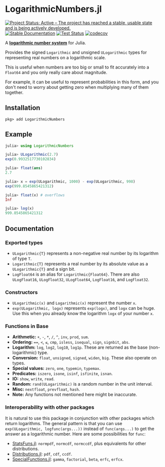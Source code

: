 # LogarithmicNumbers.jl

[![Project Status: Active – The project has reached a stable, usable state and is being actively developed.](https://www.repostatus.org/badges/latest/active.svg)](https://www.repostatus.org/#active)
[![Stable Documentation](https://img.shields.io/badge/docs-stable-blue.svg)](https://docs.juliahub.com/LogarithmicNumbers)
[![Test Status](https://github.com/cjdoris/LogarithmicNumbers.jl/workflows/Tests/badge.svg)](https://github.com/cjdoris/LogarithmicNumbers.jl/actions?query=workflow%3ATests)
[![codecov](https://codecov.io/gh/cjdoris/LogarithmicNumbers.jl/branch/main/graph/badge.svg?token=AECCWGKRVJ)](https://codecov.io/gh/cjdoris/LogarithmicNumbers.jl)

A [**logarithmic number system**](https://en.wikipedia.org/wiki/Logarithmic_number_system)
for Julia.

Provides the signed `Logarithmic` and unsigned `ULogarithmic` types for representing real
numbers on a logarithmic scale.

This is useful when numbers are too big or small to fit accurately into a `Float64` and you
only really care about magnitude.

For example, it can be useful to represent probabilities in this form, and you don't need to
worry about getting zero when multiplying many of them together.

## Installation

```
pkg> add LogarithmicNumbers
```

## Example

```julia
julia> using LogarithmicNumbers

julia> ULogarithmic(2.7)
exp(0.9932517730102834)

julia> float(ans)
2.7

julia> x = exp(ULogarithmic, 1000) - exp(ULogarithmic, 998)
exp(999.8545865421312)

julia> float(x) # overflows
Inf

julia> log(x)
999.8545865421312
```

## Documentation

### Exported types
* `ULogarithmic{T}` represents a non-negative real number by its logarithm of type `T`.
* `Logarithmic{T}` represents a real number by its absolute value as a `ULogarithmic{T}` and
  a sign bit.
* `LogFloat64` is an alias for `Logarithmic{Float64}`. There are also `ULogFloat16`,
  `ULogFloat32`, `ULogFloat64`, `LogFloat16`, and `LogFloat32`.

### Constructors
* `ULogarithmic(x)` and `Logarithmic(x)` represent the number `x`.
* `exp(ULogarithmic, logx)` represents `exp(logx)`, and `logx` can be huge. Use this when
  you already know the logarithm `logx` of your number `x`.

### Functions in Base
* **Arithmetic:** `+`, `-`, `*`, `/`, `^`, `inv`, `prod`, `sum`.
* **Ordering:** `==`, `<`, `≤`, `cmp`, `isless`, `isequal`, `sign`, `signbit`, `abs`.
* **Logarithm:** `log`, `log2`, `log10`, `log1p`. These are returned as the base (non-logarithmic) type.
* **Conversion:** `float`, `unsigned`, `signed`, `widen`, `big`. These also operate on types.
* **Special values:** `zero`, `one`, `typemin`, `typemax`.
* **Predicates:** `iszero`, `isone`, `isinf`, `isfinite`, `isnan`.
* **IO:** `show`, `write`, `read`.
* **Random:** `rand(ULogarithmic)` is a random number in the unit interval.
* **Misc:** `nextfloat`, `prevfloat`, `hash`.
* **Note:** Any functions not mentioned here might be inaccurate.

### Interoperability with other packages

It is natural to use this package in conjunction with other packages which return
logarithms. The general pattern is that you can use `exp(ULogarithmic, logfunc(args...))`
instead of `func(args...)` to get the answer as a logarithmic number. Here are some
possibilities for `func`:

- [StatsFuns.jl](https://github.com/JuliaStats/StatsFuns.jl):
  `normpdf`, `normcdf`, `normccdf`, plus equivalents for other distributions.
- [Distributions.jl](https://github.com/JuliaStats/Distributions.jl):
  `pdf`, `cdf`, `ccdf`.
- [SpecialFunctions.jl](https://github.com/JuliaMath/SpecialFunctions.jl):
  `gamma`, `factorial`, `beta`, `erfc`, `erfcx`.
